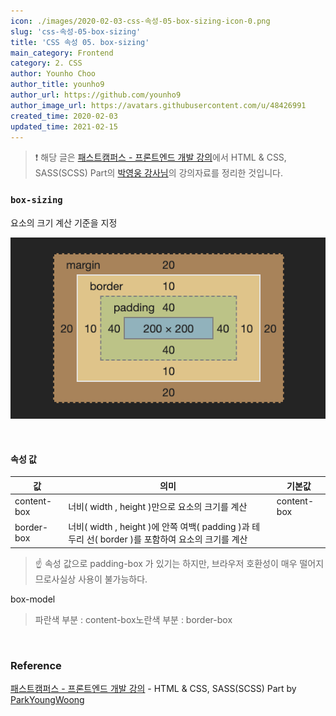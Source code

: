 ```yaml
---
icon: ./images/2020-02-03-css-속성-05-box-sizing-icon-0.png
slug: 'css-속성-05-box-sizing'
title: 'CSS 속성 05. box-sizing'
main_category: Frontend
category: 2. CSS
author: Younho Choo
author_title: younho9
author_url: https://github.com/younho9
author_image_url: https://avatars.githubusercontent.com/u/48426991
created_time: 2020-02-03
updated_time: 2021-02-15
---
```


> ❗️ 해당 글은 [패스트캠퍼스 - 프론트엔드 개발 강의](https://www.fastcampus.co.kr/dev_online_react/)에서 HTML & CSS, SASS(SCSS) Part의 [박영웅 강사님](https://github.com/ParkYoungWoong)의 강의자료를 정리한 것입니다.

### `box-sizing`

요소의 크기 계산 기준을 지정

![2020-02-03-css-속성-05-box-sizing-image-0](./images/2020-02-03-css-속성-05-box-sizing-image-0.png)

<br />

#### 속성 값

| 값          | 의미                                                                                              | 기본값      |
| ----------- | ------------------------------------------------------------------------------------------------- | ----------- |
| content-box | 너비( width , height )만으로 요소의 크기를 계산                                                   | content-box |
| border-box  | 너비( width , height )에 안쪽 여백( padding )과 테두리 선( border )를 포함하여 요소의 크기를 계산 |             |

> ☝️ 속성 값으로 padding-box 가 있기는 하지만, 브라우저 호환성이 매우 떨어지므로사실상 사용이 불가능하다.

box-model

> 파란색 부분 : content-box노란색 부분 : border-box

<br />

### Reference

[패스트캠퍼스 - 프론트엔드 개발 강의](https://www.fastcampus.co.kr/dev_online_react/) - HTML & CSS, SASS(SCSS) Part by [ParkYoungWoong](https://github.com/ParkYoungWoong)
